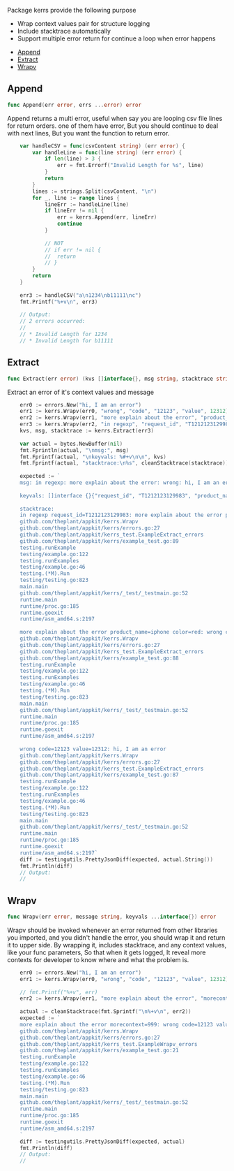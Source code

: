 

Package kerrs provide the following purpose

- Wrap context values pair for structure logging
- Include stacktrace automatically
- Support multiple error return for continue a loop when error happens




* [Append](#append)
* [Extract](#extract)
* [Wrapv](#wrapv)




## Append
``` go
func Append(err error, errs ...error) error
```
Append returns a multi error, useful when say you are looping csv file lines for return orders. one of them have error, But you should continue to deal with next lines, But you want the function to return error.


```go
	var handleCSV = func(csvContent string) (err error) {
	    var handleLine = func(line string) (err error) {
	        if len(line) > 3 {
	            err = fmt.Errorf("Invalid Length for %s", line)
	        }
	        return
	    }
	    lines := strings.Split(csvContent, "\n")
	    for _, line := range lines {
	        lineErr := handleLine(line)
	        if lineErr != nil {
	            err = kerrs.Append(err, lineErr)
	            continue
	        }
	
	        // NOT
	        // if err != nil {
	        //	return
	        // }
	    }
	    return
	}
	
	err3 := handleCSV("a\n1234\nb11111\nc")
	fmt.Printf("%+v\n", err3)
	
	// Output:
	// 2 errors occurred:
	//
	// * Invalid Length for 1234
	// * Invalid Length for b11111
```

## Extract
``` go
func Extract(err error) (kvs []interface{}, msg string, stacktrace string)
```
Extract an error of it's context values and message


```go
	err0 := errors.New("hi, I am an error")
	err1 := kerrs.Wrapv(err0, "wrong", "code", "12123", "value", 12312)
	err2 := kerrs.Wrapv(err1, "more explain about the error", "product_name", "iphone", "color", "red")
	err3 := kerrs.Wrapv(err2, "in regexp", "request_id", "T1212123129983")
	kvs, msg, stacktrace := kerrs.Extract(err3)
	
	var actual = bytes.NewBuffer(nil)
	fmt.Fprintln(actual, "\nmsg:", msg)
	fmt.Fprintf(actual, "\nkeyvals: %#+v\n\n", kvs)
	fmt.Fprintf(actual, "stacktrace:\n%s", cleanStacktrace(stacktrace))
	
	expected := `
	msg: in regexp: more explain about the error: wrong: hi, I am an error
	
	keyvals: []interface {}{"request_id", "T1212123129983", "product_name", "iphone", "color", "red", "code", "12123", "value", 12312}
	
	stacktrace:
	in regexp request_id=T1212123129983: more explain about the error product_name=iphone color=red: wrong code=12123 value=12312: hi, I am an error
	github.com/theplant/appkit/kerrs.Wrapv
	github.com/theplant/appkit/kerrs/errors.go:27
	github.com/theplant/appkit/kerrs_test.ExampleExtract_errors
	github.com/theplant/appkit/kerrs/example_test.go:89
	testing.runExample
	testing/example.go:122
	testing.runExamples
	testing/example.go:46
	testing.(*M).Run
	testing/testing.go:823
	main.main
	github.com/theplant/appkit/kerrs/_test/_testmain.go:52
	runtime.main
	runtime/proc.go:185
	runtime.goexit
	runtime/asm_amd64.s:2197
	
	more explain about the error product_name=iphone color=red: wrong code=12123 value=12312: hi, I am an error
	github.com/theplant/appkit/kerrs.Wrapv
	github.com/theplant/appkit/kerrs/errors.go:27
	github.com/theplant/appkit/kerrs_test.ExampleExtract_errors
	github.com/theplant/appkit/kerrs/example_test.go:88
	testing.runExample
	testing/example.go:122
	testing.runExamples
	testing/example.go:46
	testing.(*M).Run
	testing/testing.go:823
	main.main
	github.com/theplant/appkit/kerrs/_test/_testmain.go:52
	runtime.main
	runtime/proc.go:185
	runtime.goexit
	runtime/asm_amd64.s:2197
	
	wrong code=12123 value=12312: hi, I am an error
	github.com/theplant/appkit/kerrs.Wrapv
	github.com/theplant/appkit/kerrs/errors.go:27
	github.com/theplant/appkit/kerrs_test.ExampleExtract_errors
	github.com/theplant/appkit/kerrs/example_test.go:87
	testing.runExample
	testing/example.go:122
	testing.runExamples
	testing/example.go:46
	testing.(*M).Run
	testing/testing.go:823
	main.main
	github.com/theplant/appkit/kerrs/_test/_testmain.go:52
	runtime.main
	runtime/proc.go:185
	runtime.goexit
	runtime/asm_amd64.s:2197`
	diff := testingutils.PrettyJsonDiff(expected, actual.String())
	fmt.Println(diff)
	// Output:
	//
```

## Wrapv
``` go
func Wrapv(err error, message string, keyvals ...interface{}) error
```
Wrapv should be invoked whenever an error returned from other libraries you imported, and you didn't handle the error, you should wrap it and return it to upper side. By wrapping it, includes stacktrace, and any context values, like your func parameters, So that when it gets logged, It reveal more contexts for developer to know where and what the problem is.


```go
	err0 := errors.New("hi, I am an error")
	err1 := kerrs.Wrapv(err0, "wrong", "code", "12123", "value", 12312)
	
	// fmt.Printf("%+v", err)
	err2 := kerrs.Wrapv(err1, "more explain about the error", "morecontext", "999")
	
	actual := cleanStacktrace(fmt.Sprintf("\n%+v\n", err2))
	expected := `
	more explain about the error morecontext=999: wrong code=12123 value=12312: hi, I am an error
	github.com/theplant/appkit/kerrs.Wrapv
	github.com/theplant/appkit/kerrs/errors.go:27
	github.com/theplant/appkit/kerrs_test.ExampleWrapv_errors
	github.com/theplant/appkit/kerrs/example_test.go:21
	testing.runExample
	testing/example.go:122
	testing.runExamples
	testing/example.go:46
	testing.(*M).Run
	testing/testing.go:823
	main.main
	github.com/theplant/appkit/kerrs/_test/_testmain.go:52
	runtime.main
	runtime/proc.go:185
	runtime.goexit
	runtime/asm_amd64.s:2197
	`
	diff := testingutils.PrettyJsonDiff(expected, actual)
	fmt.Println(diff)
	// Output:
	//
```




